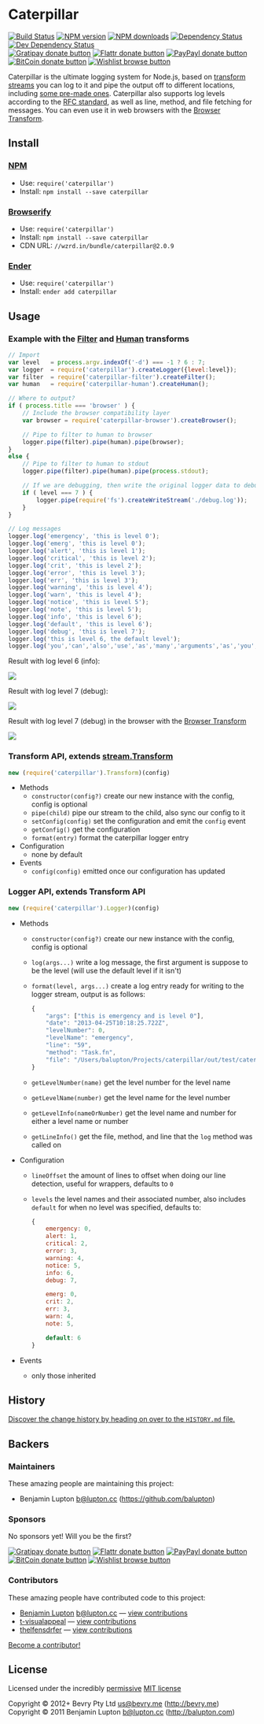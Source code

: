 
<!-- TITLE/ -->

# Caterpillar

<!-- /TITLE -->


<!-- BADGES/ -->

[![Build Status](https://img.shields.io/travis/bevry/caterpillar/master.svg)](http://travis-ci.org/bevry/caterpillar "Check this project's build status on TravisCI")
[![NPM version](https://img.shields.io/npm/v/caterpillar.svg)](https://npmjs.org/package/caterpillar "View this project on NPM")
[![NPM downloads](https://img.shields.io/npm/dm/caterpillar.svg)](https://npmjs.org/package/caterpillar "View this project on NPM")
[![Dependency Status](https://img.shields.io/david/bevry/caterpillar.svg)](https://david-dm.org/bevry/caterpillar)
[![Dev Dependency Status](https://img.shields.io/david/dev/bevry/caterpillar.svg)](https://david-dm.org/bevry/caterpillar#info=devDependencies)<br/>
[![Gratipay donate button](https://img.shields.io/gratipay/bevry.svg)](https://www.gratipay.com/bevry/ "Donate weekly to this project using Gratipay")
[![Flattr donate button](https://img.shields.io/badge/flattr-donate-yellow.svg)](http://flattr.com/thing/344188/balupton-on-Flattr "Donate monthly to this project using Flattr")
[![PayPayl donate button](https://img.shields.io/badge/paypal-donate-yellow.svg)](https://www.paypal.com/cgi-bin/webscr?cmd=_s-xclick&hosted_button_id=QB8GQPZAH84N6 "Donate once-off to this project using Paypal")
[![BitCoin donate button](https://img.shields.io/badge/bitcoin-donate-yellow.svg)](https://coinbase.com/checkouts/9ef59f5479eec1d97d63382c9ebcb93a "Donate once-off to this project using BitCoin")
[![Wishlist browse button](https://img.shields.io/badge/wishlist-donate-yellow.svg)](http://amzn.com/w/2F8TXKSNAFG4V "Buy an item on our wishlist for us")

<!-- /BADGES -->


Caterpillar is the ultimate logging system for Node.js, based on [transform streams](http://nodejs.org/api/stream.html#stream_class_stream_transform) you can log to it and pipe the output off to different locations, including [some pre-made ones](http://npmjs.org/keyword/caterpillar-transform). Caterpillar also supports log levels according to the [RFC standard](http://www.faqs.org/rfcs/rfc3164.html), as well as line, method, and file fetching for messages. You can even use it in web browsers with the [Browser Transform](https://github.com/bevry/caterpillar-browser).


<!-- INSTALL/ -->

## Install

### [NPM](http://npmjs.org/)
- Use: `require('caterpillar')`
- Install: `npm install --save caterpillar`

### [Browserify](http://browserify.org/)
- Use: `require('caterpillar')`
- Install: `npm install --save caterpillar`
- CDN URL: `//wzrd.in/bundle/caterpillar@2.0.9`

### [Ender](http://ender.jit.su/)
- Use: `require('caterpillar')`
- Install: `ender add caterpillar`

<!-- /INSTALL -->


## Usage

### Example with the [Filter](https://github.com/bevry/caterpillar-filter) and [Human](https://github.com/bevry/caterpillar-human) transforms

``` javascript
// Import
var level   = process.argv.indexOf('-d') === -1 ? 6 : 7;
var logger  = require('caterpillar').createLogger({level:level});
var filter  = require('caterpillar-filter').createFilter();
var human   = require('caterpillar-human').createHuman();

// Where to output?
if ( process.title === 'browser' ) {
	// Include the browser compatibility layer
	var browser = require('caterpillar-browser').createBrowser();

	// Pipe to filter to human to browser
	logger.pipe(filter).pipe(human).pipe(browser);
}
else {
	// Pipe to filter to human to stdout
	logger.pipe(filter).pipe(human).pipe(process.stdout);

	// If we are debugging, then write the original logger data to debug.log
	if ( level === 7 ) {
		logger.pipe(require('fs').createWriteStream('./debug.log'));
	}
}

// Log messages
logger.log('emergency', 'this is level 0');
logger.log('emerg', 'this is level 0');
logger.log('alert', 'this is level 1');
logger.log('critical', 'this is level 2');
logger.log('crit', 'this is level 2');
logger.log('error', 'this is level 3');
logger.log('err', 'this is level 3');
logger.log('warning', 'this is level 4');
logger.log('warn', 'this is level 4');
logger.log('notice', 'this is level 5');
logger.log('note', 'this is level 5');
logger.log('info', 'this is level 6');
logger.log('default', 'this is level 6');
logger.log('debug', 'this is level 7');
logger.log('this is level 6, the default level');
logger.log('you','can','also','use','as','many','arguments','as','you','want',1,[2,3],{four:5});
```

Result with log level 6 (info):

<img src="http://d.pr/i/DBFD+"/>


Result with log level 7 (debug):

<img src="http://d.pr/i/IZ8I+"/>


Result with log level 7 (debug) in the browser with the [Browser Transform](https://github.com/bevry/caterpillar-browser)

<img src="http://d.pr/i/SK8d+">


### Transform API, extends [stream.Transform](http://nodejs.org/api/stream.html#stream_class_stream_transform)

``` javascript
new (require('caterpillar').Transform)(config)
```

- Methods
	- `constructor(config?)` create our new instance with the config, config is optional
	- `pipe(child)` pipe our stream to the child, also sync our config to it
	- `setConfig(config)` set the configuration and emit the `config` event
	- `getConfig()` get the configuration
	- `format(entry)` format the caterpillar logger entry
- Configuration
	- none by default
- Events
	- `config(config)` emitted once our configuration has updated


### Logger API, extends Transform API

``` javascript
new (require('caterpillar').Logger)(config)
```

- Methods
	- `constructor(config?)` create our new instance with the config, config is optional
	- `log(args...)` write a log message, the first argument is suppose to be the level (will use the default level if it isn't)
	- `format(level, args...)` create a log entry ready for writing to the logger stream, output is as follows:

		``` javascript
		{
			"args": ["this is emergency and is level 0"],
			"date": "2013-04-25T10:18:25.722Z",
			"levelNumber": 0,
			"levelName": "emergency",
			"line": "59",
			"method": "Task.fn",
			"file": "/Users/balupton/Projects/caterpillar/out/test/caterpillar-test.js"
		}
		```

	- `getLevelNumber(name)` get the level number for the level name
	- `getLevelName(number)` get the level name for the level number
	- `getLevelInfo(nameOrNumber)` get the level name and number for either a level name or number
	- `getLineInfo()` get the file, method, and line that the `log` method was called on

- Configuration
	- `lineOffset` the amount of lines to offset when doing our line detection, useful for wrappers, defaults to `0`
	- `levels` the level names and their associated number, also includes `default` for when no level was specified, defaults to:
	
		``` javascript
		{
			emergency: 0,
			alert: 1,
			critical: 2,
			error: 3,
			warning: 4,
			notice: 5,
			info: 6,
			debug: 7,

			emerg: 0,
			crit: 2,
			err: 3,
			warn: 4,
			note: 5,

			default: 6
		}
		```

- Events
	- only those inherited



<!-- HISTORY/ -->

## History
[Discover the change history by heading on over to the `HISTORY.md` file.](https://github.com/bevry/caterpillar/blob/master/HISTORY.md#files)

<!-- /HISTORY -->


<!-- BACKERS/ -->

## Backers

### Maintainers

These amazing people are maintaining this project:

- Benjamin Lupton <b@lupton.cc> (https://github.com/balupton)

### Sponsors

No sponsors yet! Will you be the first?

[![Gratipay donate button](https://img.shields.io/gratipay/bevry.svg)](https://www.gratipay.com/bevry/ "Donate weekly to this project using Gratipay")
[![Flattr donate button](https://img.shields.io/badge/flattr-donate-yellow.svg)](http://flattr.com/thing/344188/balupton-on-Flattr "Donate monthly to this project using Flattr")
[![PayPayl donate button](https://img.shields.io/badge/paypal-donate-yellow.svg)](https://www.paypal.com/cgi-bin/webscr?cmd=_s-xclick&hosted_button_id=QB8GQPZAH84N6 "Donate once-off to this project using Paypal")
[![BitCoin donate button](https://img.shields.io/badge/bitcoin-donate-yellow.svg)](https://coinbase.com/checkouts/9ef59f5479eec1d97d63382c9ebcb93a "Donate once-off to this project using BitCoin")
[![Wishlist browse button](https://img.shields.io/badge/wishlist-donate-yellow.svg)](http://amzn.com/w/2F8TXKSNAFG4V "Buy an item on our wishlist for us")

### Contributors

These amazing people have contributed code to this project:

- [Benjamin Lupton](https://github.com/balupton) <b@lupton.cc> — [view contributions](https://github.com/bevry/caterpillar/commits?author=balupton)
- [t-visualappeal](https://github.com/t-visualappeal) — [view contributions](https://github.com/bevry/caterpillar/commits?author=t-visualappeal)
- [thelfensdrfer](https://github.com/thelfensdrfer) — [view contributions](https://github.com/bevry/caterpillar/commits?author=thelfensdrfer)

[Become a contributor!](https://github.com/bevry/caterpillar/blob/master/CONTRIBUTING.md#files)

<!-- /BACKERS -->


<!-- LICENSE/ -->

## License

Licensed under the incredibly [permissive](http://en.wikipedia.org/wiki/Permissive_free_software_licence) [MIT license](http://creativecommons.org/licenses/MIT/)

Copyright &copy; 2012+ Bevry Pty Ltd <us@bevry.me> (http://bevry.me)
<br/>Copyright &copy; 2011 Benjamin Lupton <b@lupton.cc> (http://balupton.com)

<!-- /LICENSE -->


